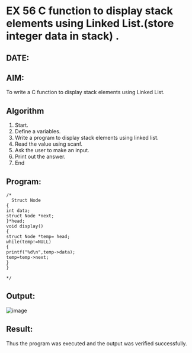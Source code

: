 # EX 56 C function to display stack elements using Linked List.(store integer data in stack) .
## DATE:
## AIM:
To write a C function to display stack elements using Linked List.

## Algorithm  
1. Start.
2. Define a variables.
3. Write a program to display stack elements using linked list.
4. Read the value using scanf.
5. Ask the user to make an input.
6. Print out the answer.
7. End
## Program:
```
/*
  Struct Node
{
int data;
struct Node *next;
}*head;
void display()
{
struct Node *temp= head; 
while(temp!=NULL)
{
printf("%d\n",temp->data); 
temp=temp->next;
}
}

*/
```

## Output:
![image](https://github.com/user-attachments/assets/45067d47-892a-4f77-bd16-7440af473b73)



## Result:
Thus the program was executed and the output was verified successfully.
